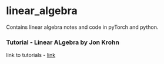 # linear_algebra
Contains linear algebra notes and code in pyTorch and python.

### Tutorial - Linear ALgebra by Jon Krohn
link to tutorials - [link](https://www.youtube.com/playlist?list=PLRDl2inPrWQW1QSWhBU0ki-jq_uElkh2a)
